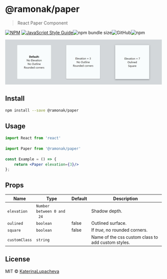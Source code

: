 # @ramonak/paper

> React Paper Component

[![NPM](https://img.shields.io/npm/v/@ramonak/paper.svg)](https://www.npmjs.com/package/@ramonak/paper) [![JavaScript Style Guide](https://img.shields.io/badge/code_style-standard-brightgreen.svg)](https://standardjs.com)![npm bundle size](https://img.shields.io/bundlephobia/min/@ramonak/paper)![GitHub](https://img.shields.io/github/license/katerinalupacheva/paper-component)![npm](https://img.shields.io/npm/dw/@ramonak/paper)

![demo](./paper-demo.JPG)

## Install

```bash
npm install --save @ramonak/paper
```

## Usage

```jsx
import React from 'react'

import Paper from '@ramonak/paper'

const Example = () => {
    return <Paper elevation={3}/>
};
```

## Props

| Name | Type | Default | Description |
| ---- | ---- | ------- | ----------- |
| `elevation` | `Number between 0 and` <br/>` 24` |  | Shadow depth. |
| `oulined` | `boolean` | false | Outlined surface. |
| `square` | `boolean` | false | If *true*, no rounded corners. |
| `customClass` | `string` |  | Name of the css custom class to add custom styles. |

## License

MIT © [KaterinaLupacheva](https://github.com/KaterinaLupacheva)
